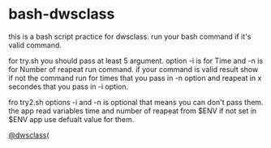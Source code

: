 # bash-dwsclass
this is a bash script practice for dwsclass. run your bash command if it's valid command.

for try.sh you should pass at least 5 argument. option -i is for Time and -n is for Number of reapeat run command.
if your command is valid result show if not the command run for times that you pass in -n option and reapeat in x secondes that you pass in -i option.

fro try2.sh options -i and -n is optional that means you can don't pass them. the app read variables time and number of reapeat from $ENV if not set in $ENV app use defualt value for them.

‫)‪[@dwsclass](https://github.com/dwsclass‬‬dws-dev-006-bash‬)
